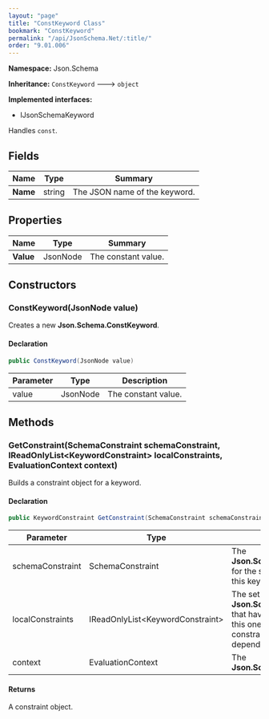 ```yaml
---
layout: "page"
title: "ConstKeyword Class"
bookmark: "ConstKeyword"
permalink: "/api/JsonSchema.Net/:title/"
order: "9.01.006"
---
```

**Namespace:** Json.Schema

**Inheritance:**
`ConstKeyword`
 🡒 
`object`

**Implemented interfaces:**

- IJsonSchemaKeyword

Handles `const`.

## Fields

| Name | Type | Summary |
|---|---|---|
| **Name** | string | The JSON name of the keyword. |

## Properties

| Name | Type | Summary |
|---|---|---|
| **Value** | JsonNode | The constant value. |

## Constructors

### ConstKeyword(JsonNode value)

Creates a new **Json.Schema.ConstKeyword**.

#### Declaration

```c#
public ConstKeyword(JsonNode value)
```

| Parameter | Type | Description |
|---|---|---|
| value | JsonNode | The constant value. |


## Methods

### GetConstraint(SchemaConstraint schemaConstraint, IReadOnlyList\<KeywordConstraint\> localConstraints, EvaluationContext context)

Builds a constraint object for a keyword.

#### Declaration

```c#
public KeywordConstraint GetConstraint(SchemaConstraint schemaConstraint, IReadOnlyList<KeywordConstraint> localConstraints, EvaluationContext context)
```

| Parameter | Type | Description |
|---|---|---|
| schemaConstraint | SchemaConstraint | The **Json.Schema.SchemaConstraint** for the schema object that houses this keyword. |
| localConstraints | IReadOnlyList\<KeywordConstraint\> | The set of other **Json.Schema.KeywordConstraint**s that have been processed prior to this one. Will contain the constraints for keyword dependencies. |
| context | EvaluationContext | The **Json.Schema.EvaluationContext**. |


#### Returns

A constraint object.

